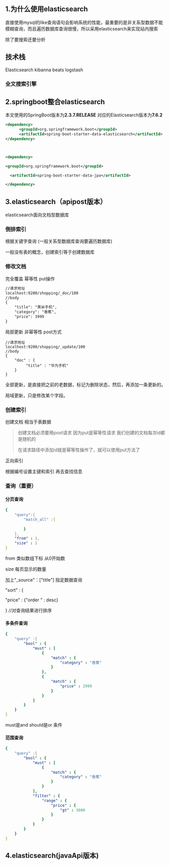 ## 1.为什么使用elasticsearch

直接使用mysql的like查询语句会影响系统的性能，最重要的是非关系型数据不能模糊查询，而且遍历数据库查询很慢，所以采用elasticsearch来实现站内搜索

除了要搜索还要分析

## 技术栈

Elasticsearch kibanna beats logstash  

### 全文搜索引擎



## 2.springboot整合elasticsearch

本文使用的SpringBoot版本为**2.3.7.RELEASE**
对应的Elasticsearch版本为**7.6.2**

```xml
<dependency>
      <groupId>org.springframework.boot</groupId>
      <artifactId>spring-boot-starter-data-elasticsearch</artifactId>
</dependency>



<dependency>     

<groupId>org.springframework.boot</groupId>    

  <artifactId>spring-boot-starter-data-jpa</artifactId> 

</dependency> 
```

## 3.elasticsearch（apipost版本）

elasticsearch面向文档型数据库      

### 倒排索引

根据关键字查询   (一般关系型数据库查询要遍历数据库)

一般没有表的概念，创建索引等于创建数据库 

### 修改文档

完全覆盖 幂等性 put操作

```xml
//请求地址
localhost:9200/shopping/_doc/100
//body
{
    "title": "黑米手机",
    "category": "香蕉",
    "price": 3999
}
```

局部更新 非幂等性 post方式

```
//请求地址
localhost:9200/shopping/_update/100
//body
{
    "doc" : {
         "title" : "华为手机"
    }
}
```

全部更新，是直接把之前的老数据，标记为删除状态，然后，再添加一条更新的。

 局域更新，只是修改某个字段。

### 创建索引



创建文档 相当于表数据

> 创建文档必须要用post请求 因为put是幂等性请求   我们创建的文档每次id都是随机的
>
> 在请求路径中添加id就是幂等性操作了，就可以使用put方法了

正向索引 

根据编号设置主键和索引  再去查找信息

### 查询（重要）

#### 分页查询 

```yml
{
    "query":{
        "match_all" :{
            
        }
    },
    "from" : 1,
    "size" : 1
}
```

from  类似数组下标 从0开始数  

size 每页显示的数量

加上"_source"：["title"]    指定数据查询

"sort" : { 

"price" : {"order " : desc}

} //对查询结果进行排序

#### 多条件查询

```yml
{
    "query" :{
        "bool" : {
            "must" : [
                {
                    "match" : {
                        "category" : "香蕉"
                    }
                },
                {
                    "match" : {
                        "price" : 2999
                    }
                }
            ]
        }
    }
}
```

must是and should是or 条件

#### 范围查询

```yml
{
    "query" :{
        "bool" : {
            "must" : [
                {
                    "match" : {
                        "category" : "香蕉"
                    }
                }
            ],
            "filter" : {
                "range" : {
                    "price" : {
                        "gt" : 3000
                    }
                }
            }
        }
    }
}
```

## 4.elasticsearch(javaApi版本)